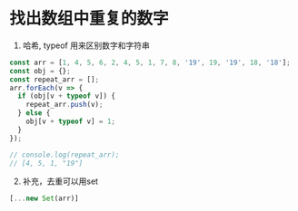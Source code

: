 # 找出数组中重复的数字

1. 哈希, typeof 用来区别数字和字符串

  ```js
  const arr = [1, 4, 5, 6, 2, 4, 5, 1, 7, 8, '19', 19, '19', 18, '18'];
  const obj = {};
  const repeat_arr = [];
  arr.forEach(v => {
    if (obj[v + typeof v]) {
      repeat_arr.push(v);
    } else {
      obj[v + typeof v] = 1;
    }
  });

  // console.log(repeat_arr);
  // [4, 5, 1, "19"]
  ```

  2. 补充，去重可以用set

  ```js
  [...new Set(arr)]
  ```
